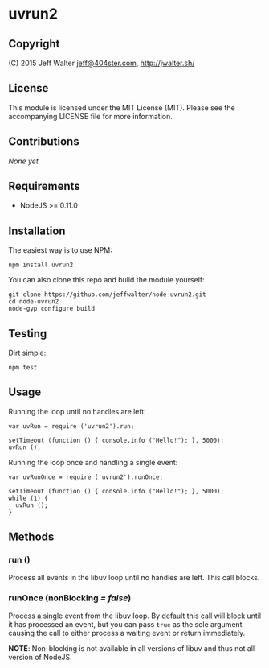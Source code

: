 uvrun2
======

Copyright
---------
(C) 2015 Jeff Walter <jeff@404ster.com>, http://jwalter.sh/

License
-------

This module is licensed under the MIT License (MIT). Please see the
accompanying LICENSE file for more information.

Contributions
-------------
*None yet*

Requirements
------------

* NodeJS >= 0.11.0

Installation
------------

The easiest way is to use NPM:

    npm install uvrun2

You can also clone this repo and build the module yourself:

    git clone https://github.com/jeffwalter/node-uvrun2.git
    cd node-uvrun2
    node-gyp configure build

Testing
-------

Dirt simple:

    npm test

Usage
-----

Running the loop until no handles are left:

    var uvRun = require ('uvrun2').run;

    setTimeout (function () { console.info ("Hello!"); }, 5000);
    uvRun ();

Running the loop once and handling a single event:

    var uvRunOnce = require ('uvrun2').runOnce;

    setTimeout (function () { console.info ("Hello!"); }, 5000);
    while (1) {
      uvRun ();
    }

Methods
-------

### run ()

Process all events in the libuv loop until no handles are left. This call
blocks.

### runOnce (nonBlocking *= false*)

Process a single event from the libuv loop. By default this call will block
until it has processed an event, but you can pass `true` as the sole argument
causing the call to either process a waiting event or return immediately.

**NOTE**: Non-blocking is not available in all versions of libuv and thus not all version of NodeJS.
